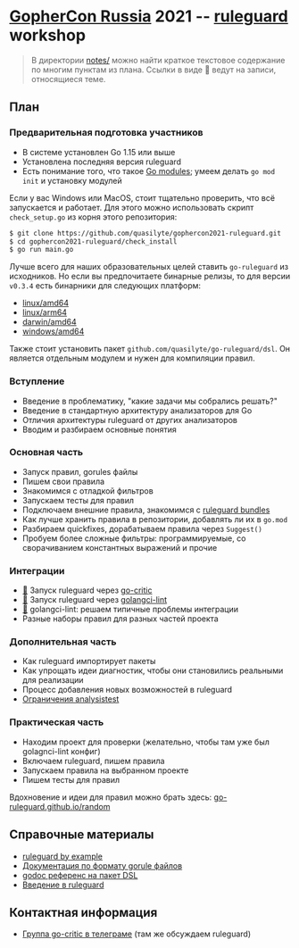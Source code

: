 # [GopherCon Russia](https://www.gophercon-russia.ru/) 2021 -- [ruleguard](https://github.com/quasilyte/go-ruleguard) workshop

> В директории [notes/](notes) можно найти краткое текстовое содержание по многим пунктам из плана.
> Ссылки в виде 📖 ведут на записи, относящиеся теме.

## План

### Предварительная подготовка участников

* В системе установлен Go 1.15 или выше
* Установлена последняя версия ruleguard
* Есть понимание того, что такое [Go modules](https://github.com/golang/go/wiki/Modules); умеем делать `go mod init` и установку модулей

Если у вас Windows или MacOS, стоит тщательно проверить, что всё запускается и работает.
Для этого можно использовать скрипт `check_setup.go` из корня этого репозитория:

```bash
$ git clone https://github.com/quasilyte/gophercon2021-ruleguard.git
$ cd gophercon2021-ruleguard/check_install
$ go run main.go
```

Лучше всего для наших образовательных целей ставить `go-ruleguard` из исходников. Но если вы предпочитаете бинарные релизы, то для версии `v0.3.4` есть бинарники для следующих платформ:

* [linux/amd64](https://github.com/quasilyte/go-ruleguard/releases/download/v0.3.4/ruleguard-linux-amd64.zip)
* [linux/arm64](https://github.com/quasilyte/go-ruleguard/releases/download/v0.3.4/ruleguard-linux-arm64.zip)
* [darwin/amd64](https://github.com/quasilyte/go-ruleguard/releases/download/v0.3.4/ruleguard-darwin-amd64.zip)
* [windows/amd64](https://github.com/quasilyte/go-ruleguard/releases/download/v0.3.4/ruleguard-windows-amd64.zip)

Также стоит установить пакет `github.com/quasilyte/go-ruleguard/dsl`. Он является отдельным модулем и нужен для компиляции правил.

### Вступление

* Введение в проблематику, "какие задачи мы собрались решать?"
* Введение в стандартную архитектуру анализаторов для Go
* Отличия архитектуры ruleguard от других анализаторов
* Вводим и разбираем основные понятия

### Основная часть

* Запуск правил, gorules файлы
* Пишем свои правила
* Знакомимся с отладкой фильтров
* Запускаем тесты для правил
* Подключаем внешние правила, знакомимся с [ruleguard bundles](https://quasilyte.dev/blog/post/ruleguard-modules/)
* Как лучше хранить правила в репозитории, добавлять ли их в `go.mod`
* Разбираем quickfixes, дорабатываем правила через `Suggest()`
* Пробуем более сложные фильтры: программируемые, со сворачиванием константных выражений и прочие

### Интеграции

* [📖](notes/gocritic_integration.md) Запуск ruleguard через [go-critic](https://github.com/go-critic/go-critic)
* [📖](notes/golangci_integration.md) Запуск ruleguard через [golangci-lint](https://github.com/golangci/golangci-lint)
* [📖](https://github.com/quasilyte/gophercon2021-ruleguard/blob/master/notes/golangci_integration.md#%D1%80%D0%B5%D1%88%D0%B5%D0%BD%D0%B8%D0%B5-%D0%BF%D1%80%D0%BE%D0%B1%D0%BB%D0%B5%D0%BC-%D0%B8%D0%BD%D1%82%D0%B5%D0%B3%D1%80%D0%B0%D1%86%D0%B8%D0%B8) golangci-lint: решаем типичные проблемы интеграции
* Разные наборы правил для разных частей проекта

### Дополнительная часть

* Как ruleguard импортирует пакеты
* Как упрощать идеи диагностик, чтобы они становились реальными для реализации
* Процесс добавления новых возможностей в ruleguard
* [Ограничения analysistest](https://github.com/golang/go/issues/37054)

### Практическая часть

* Находим проект для проверки (желательно, чтобы там уже был golagnci-lint конфиг)
* Включаем ruleguard, пишем правила
* Запускаем правила на выбранном проекте
* Пишем тесты для правил

Вдохновение и идеи для правил можно брать здесь: [go-ruleguard.github.io/random](https://go-ruleguard.github.io/random/)

## Справочные материалы

* [ruleguard by example](https://go-ruleguard.github.io/by-example/)
* [Документация по формату gorule файлов](https://github.com/quasilyte/go-ruleguard/blob/master/_docs/dsl.md)
* [godoc референс на пакет DSL](https://pkg.go.dev/github.com/quasilyte/go-ruleguard/dsl)
* [Введение в ruleguard](https://habr.com/ru/post/481696/)

## Контактная информация

* [Группа go-critic в телеграме](https://t.me/go_critic_ru) (там же обсуждаем ruleguard)
